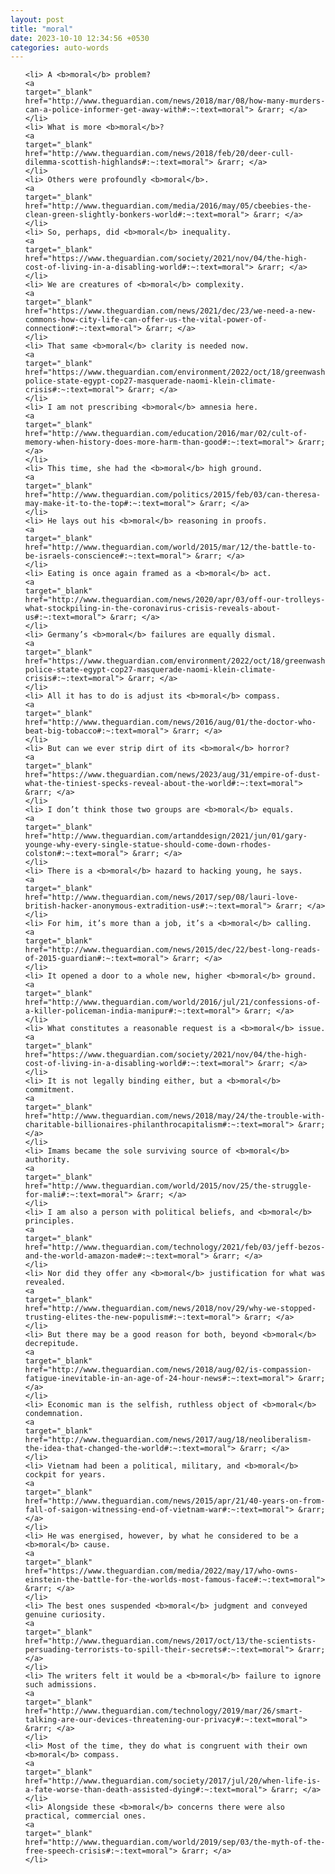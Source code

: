 ```yaml
---
layout: post
title: "moral"
date: 2023-10-10 12:34:56 +0530
categories: auto-words
---
```

<ol>

    <li> A <b>moral</b> problem?
    <a 
    target="_blank" 
    href="http://www.theguardian.com/news/2018/mar/08/how-many-murders-can-a-police-informer-get-away-with#:~:text=moral"> &rarr; </a>
    </li>
    <li> What is more <b>moral</b>?
    <a 
    target="_blank" 
    href="http://www.theguardian.com/news/2018/feb/20/deer-cull-dilemma-scottish-highlands#:~:text=moral"> &rarr; </a>
    </li>
    <li> Others were profoundly <b>moral</b>.
    <a 
    target="_blank" 
    href="http://www.theguardian.com/media/2016/may/05/cbeebies-the-clean-green-slightly-bonkers-world#:~:text=moral"> &rarr; </a>
    </li>
    <li> So, perhaps, did <b>moral</b> inequality.
    <a 
    target="_blank" 
    href="https://www.theguardian.com/society/2021/nov/04/the-high-cost-of-living-in-a-disabling-world#:~:text=moral"> &rarr; </a>
    </li>
    <li> We are creatures of <b>moral</b> complexity.
    <a 
    target="_blank" 
    href="https://www.theguardian.com/news/2021/dec/23/we-need-a-new-commons-how-city-life-can-offer-us-the-vital-power-of-connection#:~:text=moral"> &rarr; </a>
    </li>
    <li> That same <b>moral</b> clarity is needed now.
    <a 
    target="_blank" 
    href="https://www.theguardian.com/environment/2022/oct/18/greenwashing-police-state-egypt-cop27-masquerade-naomi-klein-climate-crisis#:~:text=moral"> &rarr; </a>
    </li>
    <li> I am not prescribing <b>moral</b> amnesia here.
    <a 
    target="_blank" 
    href="http://www.theguardian.com/education/2016/mar/02/cult-of-memory-when-history-does-more-harm-than-good#:~:text=moral"> &rarr; </a>
    </li>
    <li> This time, she had the <b>moral</b> high ground.
    <a 
    target="_blank" 
    href="http://www.theguardian.com/politics/2015/feb/03/can-theresa-may-make-it-to-the-top#:~:text=moral"> &rarr; </a>
    </li>
    <li> He lays out his <b>moral</b> reasoning in proofs.
    <a 
    target="_blank" 
    href="http://www.theguardian.com/world/2015/mar/12/the-battle-to-be-israels-conscience#:~:text=moral"> &rarr; </a>
    </li>
    <li> Eating is once again framed as a <b>moral</b> act.
    <a 
    target="_blank" 
    href="http://www.theguardian.com/news/2020/apr/03/off-our-trolleys-what-stockpiling-in-the-coronavirus-crisis-reveals-about-us#:~:text=moral"> &rarr; </a>
    </li>
    <li> Germany’s <b>moral</b> failures are equally dismal.
    <a 
    target="_blank" 
    href="https://www.theguardian.com/environment/2022/oct/18/greenwashing-police-state-egypt-cop27-masquerade-naomi-klein-climate-crisis#:~:text=moral"> &rarr; </a>
    </li>
    <li> All it has to do is adjust its <b>moral</b> compass.
    <a 
    target="_blank" 
    href="http://www.theguardian.com/news/2016/aug/01/the-doctor-who-beat-big-tobacco#:~:text=moral"> &rarr; </a>
    </li>
    <li> But can we ever strip dirt of its <b>moral</b> horror?
    <a 
    target="_blank" 
    href="https://www.theguardian.com/news/2023/aug/31/empire-of-dust-what-the-tiniest-specks-reveal-about-the-world#:~:text=moral"> &rarr; </a>
    </li>
    <li> I don’t think those two groups are <b>moral</b> equals.
    <a 
    target="_blank" 
    href="http://www.theguardian.com/artanddesign/2021/jun/01/gary-younge-why-every-single-statue-should-come-down-rhodes-colston#:~:text=moral"> &rarr; </a>
    </li>
    <li> There is a <b>moral</b> hazard to hacking young, he says.
    <a 
    target="_blank" 
    href="http://www.theguardian.com/news/2017/sep/08/lauri-love-british-hacker-anonymous-extradition-us#:~:text=moral"> &rarr; </a>
    </li>
    <li> For him, it’s more than a job, it’s a <b>moral</b> calling.
    <a 
    target="_blank" 
    href="http://www.theguardian.com/news/2015/dec/22/best-long-reads-of-2015-guardian#:~:text=moral"> &rarr; </a>
    </li>
    <li> It opened a door to a whole new, higher <b>moral</b> ground.
    <a 
    target="_blank" 
    href="http://www.theguardian.com/world/2016/jul/21/confessions-of-a-killer-policeman-india-manipur#:~:text=moral"> &rarr; </a>
    </li>
    <li> What constitutes a reasonable request is a <b>moral</b> issue.
    <a 
    target="_blank" 
    href="https://www.theguardian.com/society/2021/nov/04/the-high-cost-of-living-in-a-disabling-world#:~:text=moral"> &rarr; </a>
    </li>
    <li> It is not legally binding either, but a <b>moral</b> commitment.
    <a 
    target="_blank" 
    href="http://www.theguardian.com/news/2018/may/24/the-trouble-with-charitable-billionaires-philanthrocapitalism#:~:text=moral"> &rarr; </a>
    </li>
    <li> Imams became the sole surviving source of <b>moral</b> authority.
    <a 
    target="_blank" 
    href="http://www.theguardian.com/world/2015/nov/25/the-struggle-for-mali#:~:text=moral"> &rarr; </a>
    </li>
    <li> I am also a person with political beliefs, and <b>moral</b> principles.
    <a 
    target="_blank" 
    href="http://www.theguardian.com/technology/2021/feb/03/jeff-bezos-and-the-world-amazon-made#:~:text=moral"> &rarr; </a>
    </li>
    <li> Nor did they offer any <b>moral</b> justification for what was revealed.
    <a 
    target="_blank" 
    href="http://www.theguardian.com/news/2018/nov/29/why-we-stopped-trusting-elites-the-new-populism#:~:text=moral"> &rarr; </a>
    </li>
    <li> But there may be a good reason for both, beyond <b>moral</b> decrepitude.
    <a 
    target="_blank" 
    href="http://www.theguardian.com/news/2018/aug/02/is-compassion-fatigue-inevitable-in-an-age-of-24-hour-news#:~:text=moral"> &rarr; </a>
    </li>
    <li> Economic man is the selfish, ruthless object of <b>moral</b> condemnation.
    <a 
    target="_blank" 
    href="http://www.theguardian.com/news/2017/aug/18/neoliberalism-the-idea-that-changed-the-world#:~:text=moral"> &rarr; </a>
    </li>
    <li> Vietnam had been a political, military, and <b>moral</b> cockpit for years.
    <a 
    target="_blank" 
    href="http://www.theguardian.com/news/2015/apr/21/40-years-on-from-fall-of-saigon-witnessing-end-of-vietnam-war#:~:text=moral"> &rarr; </a>
    </li>
    <li> He was energised, however, by what he considered to be a <b>moral</b> cause.
    <a 
    target="_blank" 
    href="https://www.theguardian.com/media/2022/may/17/who-owns-einstein-the-battle-for-the-worlds-most-famous-face#:~:text=moral"> &rarr; </a>
    </li>
    <li> The best ones suspended <b>moral</b> judgment and conveyed genuine curiosity.
    <a 
    target="_blank" 
    href="http://www.theguardian.com/news/2017/oct/13/the-scientists-persuading-terrorists-to-spill-their-secrets#:~:text=moral"> &rarr; </a>
    </li>
    <li> The writers felt it would be a <b>moral</b> failure to ignore such admissions.
    <a 
    target="_blank" 
    href="http://www.theguardian.com/technology/2019/mar/26/smart-talking-are-our-devices-threatening-our-privacy#:~:text=moral"> &rarr; </a>
    </li>
    <li> Most of the time, they do what is congruent with their own <b>moral</b> compass.
    <a 
    target="_blank" 
    href="http://www.theguardian.com/society/2017/jul/20/when-life-is-a-fate-worse-than-death-assisted-dying#:~:text=moral"> &rarr; </a>
    </li>
    <li> Alongside these <b>moral</b> concerns there were also practical, commercial ones.
    <a 
    target="_blank" 
    href="http://www.theguardian.com/world/2019/sep/03/the-myth-of-the-free-speech-crisis#:~:text=moral"> &rarr; </a>
    </li>